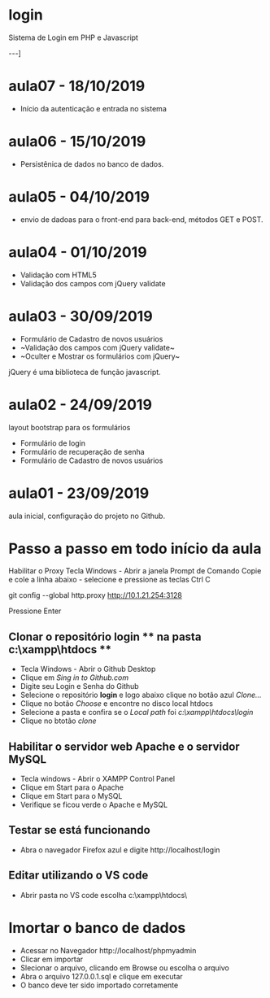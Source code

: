 # login
Sistema de Login em PHP e Javascript

---]
# aula07 - 18/10/2019
- Início da autenticação e entrada no sistema

# aula06 - 15/10/2019
 - Persistênica de dados no banco de dados.

# aula05 - 04/10/2019
 - envio de dadoas para o front-end para back-end, métodos GET e POST.

# aula04 - 01/10/2019
 - Validação com HTML5
 - Validação dos campos com jQuery validate

# aula03 - 30/09/2019
 - Formulário de Cadastro de novos usuários
 - ~Validação dos campos com jQuery validate~
 - ~Oculter e Mostrar os formulários com jQuery~

 jQuery é uma biblioteca de função javascript.

# aula02 - 24/09/2019
layout bootstrap para os formulários
- Formulário de login
- Formulário de recuperação de senha
- Formulário de Cadastro de novos usuários

# aula01 - 23/09/2019

aula inicial, configuração do projeto no Github.

# Passo a passo em todo início da aula

Habilitar o Proxy
Tecla Windows - Abrir a janela Prompt de Comando
Copie e cole a linha abaixo - selecione e pressione as teclas Ctrl C

git config --global http.proxy http://10.1.21.254:3128

Pressione Enter

## Clonar o repositório **login ** na pasta** c:\xampp\htdocs **
  - Tecla Windows - Abrir o Github Desktop
  - Clique em *Sing in to Github.com*
  - Digite seu Login e Senha do Github
  - Selecione o repositório **login** e logo abaixo clique no botão azul *Clone...*
  - Clique no botão *Choose* e encontre no disco local htdocs
  - Selecione a pasta e confira se o *Local path* foi *c:\xampp\htdocs\login*
  - Clique no btotão *clone*
  
  
 ## Habilitar o servidor web **Apache** e o servidor **MySQL**
   - Tecla windows - Abrir o XAMPP Control Panel 
   - Clique em Start para o Apache
   - Clique em Start para o MySQL
   - Verifique se ficou verde o Apache e MySQL
   
  ## Testar se está funcionando
  
  - Abra o navegador Firefox azul e digite http://localhost/login
  
 ## Editar utilizando o VS code
   
   - Abrir pasta no VS code escolha c:\xampp\htdocs\


 # Imortar o banco de dados
 - Acessar no Navegador http://localhost/phpmyadmin
 - Clicar em importar
 - Slecionar o arquivo, clicando em Browse ou escolha o arquivo
 - Abra o arquivo 127.0.0.1.sql e clique em executar
 - O banco deve ter sido importado corretamente
